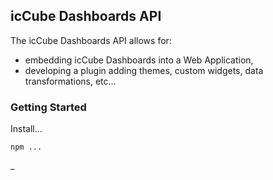 ## icCube Dashboards API

The icCube Dashboards API allows for:

- embedding icCube Dashboards into a Web Application,
- developing a plugin adding themes, custom widgets, data transformations, etc...

### Getting Started

Install...

    npm ...

_